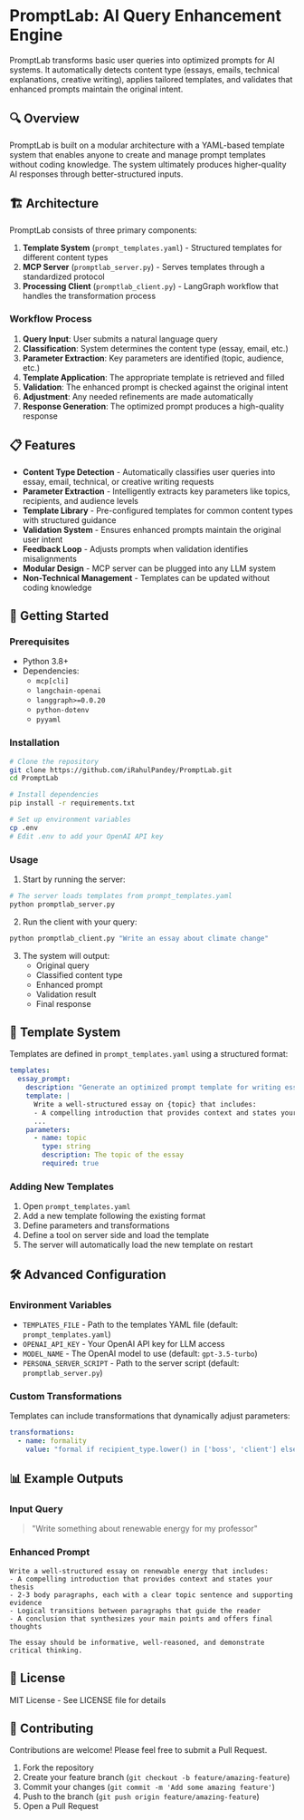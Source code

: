 # PromptLab: AI Query Enhancement Engine

PromptLab transforms basic user queries into optimized prompts for AI systems. It automatically detects content type (essays, emails, technical explanations, creative writing), applies tailored templates, and validates that enhanced prompts maintain the original intent.

## 🔍 Overview

PromptLab is built on a modular architecture with a YAML-based template system that enables anyone to create and manage prompt templates without coding knowledge. The system ultimately produces higher-quality AI responses through better-structured inputs.


## 🏗️ Architecture

PromptLab consists of three primary components:

1. **Template System** (`prompt_templates.yaml`) - Structured templates for different content types
2. **MCP Server** (`promptlab_server.py`) - Serves templates through a standardized protocol
3. **Processing Client** (`promptlab_client.py`) - LangGraph workflow that handles the transformation process

### Workflow Process

1. **Query Input**: User submits a natural language query
2. **Classification**: System determines the content type (essay, email, etc.)
3. **Parameter Extraction**: Key parameters are identified (topic, audience, etc.)
4. **Template Application**: The appropriate template is retrieved and filled
5. **Validation**: The enhanced prompt is checked against the original intent
6. **Adjustment**: Any needed refinements are made automatically
7. **Response Generation**: The optimized prompt produces a high-quality response

## 📋 Features

- **Content Type Detection** - Automatically classifies user queries into essay, email, technical, or creative writing requests
- **Parameter Extraction** - Intelligently extracts key parameters like topics, recipients, and audience levels
- **Template Library** - Pre-configured templates for common content types with structured guidance
- **Validation System** - Ensures enhanced prompts maintain the original user intent
- **Feedback Loop** - Adjusts prompts when validation identifies misalignments
- **Modular Design** - MCP server can be plugged into any LLM system
- **Non-Technical Management** - Templates can be updated without coding knowledge

## 🚀 Getting Started

### Prerequisites

- Python 3.8+
- Dependencies:
  - `mcp[cli]`
  - `langchain-openai`
  - `langgraph>=0.0.20`
  - `python-dotenv`
  - `pyyaml`

### Installation

```bash
# Clone the repository
git clone https://github.com/iRahulPandey/PromptLab.git
cd PromptLab

# Install dependencies
pip install -r requirements.txt

# Set up environment variables
cp .env
# Edit .env to add your OpenAI API key
```

### Usage

1. Start by running the server:

```bash
# The server loads templates from prompt_templates.yaml
python promptlab_server.py
```

2. Run the client with your query:

```bash
python promptlab_client.py "Write an essay about climate change"
```

3. The system will output:
   - Original query
   - Classified content type
   - Enhanced prompt
   - Validation result
   - Final response

## 📝 Template System

Templates are defined in `prompt_templates.yaml` using a structured format:

```yaml
templates:
  essay_prompt:
    description: "Generate an optimized prompt template for writing essays."
    template: |
      Write a well-structured essay on {topic} that includes:
      - A compelling introduction that provides context and states your thesis
      ...
    parameters:
      - name: topic
        type: string
        description: The topic of the essay
        required: true
```

### Adding New Templates

1. Open `prompt_templates.yaml`
2. Add a new template following the existing format
3. Define parameters and transformations
4. Define a tool on server side and load the template
5. The server will automatically load the new template on restart

## 🛠️ Advanced Configuration

### Environment Variables

- `TEMPLATES_FILE` - Path to the templates YAML file (default: `prompt_templates.yaml`)
- `OPENAI_API_KEY` - Your OpenAI API key for LLM access
- `MODEL_NAME` - The OpenAI model to use (default: `gpt-3.5-turbo`)
- `PERSONA_SERVER_SCRIPT` - Path to the server script (default: `promptlab_server.py`)

### Custom Transformations

Templates can include transformations that dynamically adjust parameters:

```yaml
transformations:
  - name: formality
    value: "formal if recipient_type.lower() in ['boss', 'client'] else 'semi-formal'"
```

## 📊 Example Outputs

### Input Query
> "Write something about renewable energy for my professor"

### Enhanced Prompt
```
Write a well-structured essay on renewable energy that includes:
- A compelling introduction that provides context and states your thesis
- 2-3 body paragraphs, each with a clear topic sentence and supporting evidence
- Logical transitions between paragraphs that guide the reader
- A conclusion that synthesizes your main points and offers final thoughts

The essay should be informative, well-reasoned, and demonstrate critical thinking.
```

## 📄 License

MIT License - See LICENSE file for details

## 🤝 Contributing

Contributions are welcome! Please feel free to submit a Pull Request.

1. Fork the repository
2. Create your feature branch (`git checkout -b feature/amazing-feature`)
3. Commit your changes (`git commit -m 'Add some amazing feature'`)
4. Push to the branch (`git push origin feature/amazing-feature`)
5. Open a Pull Request
